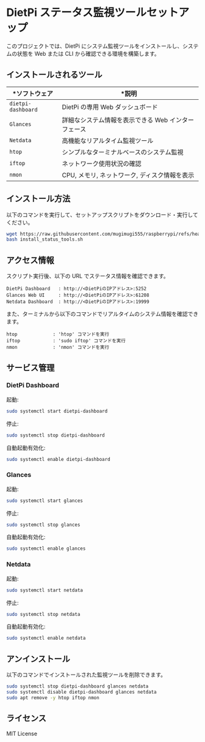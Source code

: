 # DietPi ステータス監視ツールセットアップ

このプロジェクトでは、DietPi にシステム監視ツールをインストールし、システムの状態を Web または CLI から確認できる環境を構築します。

## **インストールされるツール**

| *ソフトウェア       | *説明 |
|-------------------|-------------------------------|
| `dietpi-dashboard` | DietPi の専用 Web ダッシュボード |
| `Glances`         | 詳細なシステム情報を表示できる Web インターフェース |
| `Netdata`         | 高機能なリアルタイム監視ツール |
| `htop`           | シンプルなターミナルベースのシステム監視 |
| `iftop`          | ネットワーク使用状況の確認 |
| `nmon`           | CPU, メモリ, ネットワーク, ディスク情報を表示 |

## **インストール方法**

以下のコマンドを実行して、セットアップスクリプトをダウンロード・実行してください。

```bash
wget https://raw.githubusercontent.com/mugimugi555/raspberrypi/refs/heads/main/dietpi/status/install_status_tools.sh
bash install_status_tools.sh
```

## **アクセス情報**

スクリプト実行後、以下の URL でステータス情報を確認できます。

```
DietPi Dashboard   : http://<DietPiのIPアドレス>:5252
Glances Web UI     : http://<DietPiのIPアドレス>:61208
Netdata Dashboard  : http://<DietPiのIPアドレス>:19999
```

また、ターミナルから以下のコマンドでリアルタイムのシステム情報を確認できます。

```
htop             : 'htop' コマンドを実行
iftop            : 'sudo iftop' コマンドを実行
nmon             : 'nmon' コマンドを実行
```

## **サービス管理**

### **DietPi Dashboard**
起動:
```bash
sudo systemctl start dietpi-dashboard
```
停止:
```bash
sudo systemctl stop dietpi-dashboard
```
自動起動有効化:
```bash
sudo systemctl enable dietpi-dashboard
```

### **Glances**
起動:
```bash
sudo systemctl start glances
```
停止:
```bash
sudo systemctl stop glances
```
自動起動有効化:
```bash
sudo systemctl enable glances
```

### **Netdata**
起動:
```bash
sudo systemctl start netdata
```
停止:
```bash
sudo systemctl stop netdata
```
自動起動有効化:
```bash
sudo systemctl enable netdata
```

## **アンインストール**

以下のコマンドでインストールされた監視ツールを削除できます。
```bash
sudo systemctl stop dietpi-dashboard glances netdata
sudo systemctl disable dietpi-dashboard glances netdata
sudo apt remove -y htop iftop nmon
```

## **ライセンス**
MIT License
